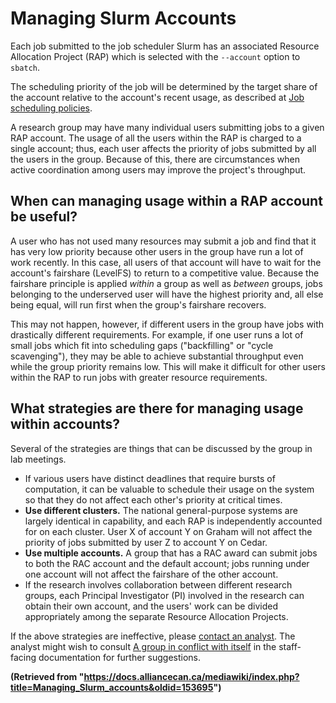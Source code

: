 # Managing Slurm Accounts

Each job submitted to the job scheduler Slurm has an associated Resource Allocation Project (RAP) which is selected with the `--account` option to `sbatch`.

The scheduling priority of the job will be determined by the target share of the account relative to the account's recent usage, as described at [Job scheduling policies](link-to-job-scheduling-policies).

A research group may have many individual users submitting jobs to a given RAP account. The usage of all the users within the RAP is charged to a single account; thus, each user affects the priority of jobs submitted by all the users in the group. Because of this, there are circumstances when active coordination among users may improve the project's throughput.

## When can managing usage within a RAP account be useful?

A user who has not used many resources may submit a job and find that it has very low priority because other users in the group have run a lot of work recently. In this case, all users of that account will have to wait for the account's fairshare (LevelFS) to return to a competitive value. Because the fairshare principle is applied *within* a group as well as *between* groups, jobs belonging to the underserved user will have the highest priority and, all else being equal, will run first when the group's fairshare recovers.

This may not happen, however, if different users in the group have jobs with drastically different requirements. For example, if one user runs a lot of small jobs which fit into scheduling gaps ("backfilling" or "cycle scavenging"), they may be able to achieve substantial throughput even while the group priority remains low. This will make it difficult for other users within the RAP to run jobs with greater resource requirements.

## What strategies are there for managing usage within accounts?

Several of the strategies are things that can be discussed by the group in lab meetings.

*   If various users have distinct deadlines that require bursts of computation, it can be valuable to schedule their usage on the system so that they do not affect each other's priority at critical times.
*   **Use different clusters.** The national general-purpose systems are largely identical in capability, and each RAP is independently accounted for on each cluster. User X of account Y on Graham will not affect the priority of jobs submitted by user Z to account Y on Cedar.
*   **Use multiple accounts.** A group that has a RAC award can submit jobs to both the RAC account and the default account; jobs running under one account will not affect the fairshare of the other account.
*   If the research involves collaboration between different research groups, each Principal Investigator (PI) involved in the research can obtain their own account, and the users' work can be divided appropriately among the separate Resource Allocation Projects.

If the above strategies are ineffective, please [contact an analyst](link-to-contact-analyst). The analyst might wish to consult [A group in conflict with itself](link-to-staff-facing-documentation) in the staff-facing documentation for further suggestions.


**(Retrieved from "https://docs.alliancecan.ca/mediawiki/index.php?title=Managing_Slurm_accounts&oldid=153695")**
